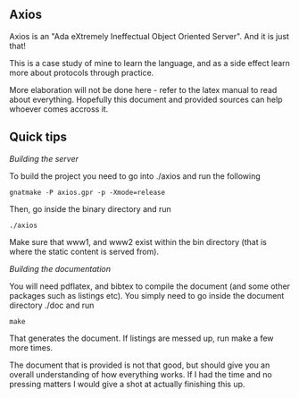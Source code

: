 Axios
-----
Axios is an "Ada eXtremely Ineffectual Object Oriented Server". And it is just 
that!

This is a case study of mine to learn the language, and as a side effect learn
more about protocols through practice. 

More elaboration will not be done here - refer to the latex manual to read 
about everything. Hopefully this document and provided sources can help whoever
comes accross it.

Quick tips
----------

*Building the server*

To build the project you need to go into ./axios and run the following

    gnatmake -P axios.gpr -p -Xmode=release

Then, go inside the binary directory and run

    ./axios

Make sure that www1, and www2 exist within the bin directory (that is where
the static content is served from).

*Building the documentation*

You will need pdflatex, and bibtex to compile the document (and some other
packages such as listings etc). You simply need to go inside the document 
directory ./doc and run

    make

That generates the document. If listings are messed up, run make a few more
times.

The document that is provided is not that good, but should give you an overall
understanding of how everything works. If I had the time and no pressing
matters I would give a shot at actually finishing this up. 


